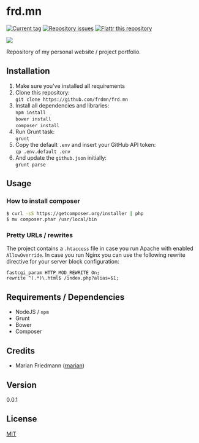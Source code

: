 # frd.mn

[![Current tag](http://img.shields.io/github/tag/frdmn/frd.mn.svg)](https://github.com/frdmn/frd.mn/tags) [![Repository issues](http://issuestats.com/github/frdmn/frd.mn/badge/issue)](http://issuestats.com/github/frdmn/frd.mn) [![Flattr this repository](http://api.flattr.com/button/flattr-badge-large.png)](https://flattr.com/submit/auto?user_id=frdmn&url=https://github.com/frdmn/frd.mn)

![](http://up.frd.mn/yBO6l.png)

Repository of my personal website / project portfolio.

## Installation

1. Make sure you've installed all requirements
2. Clone this repository:  
  `git clone https://github.com/frdmn/frd.mn`
3. Install all dependencies and libraries:  
  `npm install`  
  `bower install`  
  `composer install`
4. Run Grunt task:  
  `grunt`
5. Copy the default `.env` and insert your GitHub API token:  
  `cp .env.default .env`
6. And update the `github.json` initially:  
  `grunt parse`

## Usage

### How to install composer

```sh
$ curl -sS https://getcomposer.org/installer | php
$ mv composer.phar /usr/local/bin
```

### Pretty URLs / rewrites

The project contains a `.htaccess` file in case you run Apache with enabled `AllowOverride`. In case you run Nginx you can use the following rewrite directive for your server block configuration:

```
fastcgi_param HTTP_MOD_REWRITE On;
rewrite ^(.*)\.html$ /index.php?alias=$1;
```

## Requirements / Dependencies

* NodeJS / `npm`
* Grunt
* Bower
* Composer

## Credits

* Marian Friedmann ([rnarian](https://github.com/rnarian)) 

## Version

0.0.1

## License

[MIT](LICENSE)
